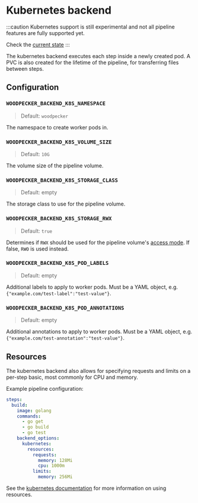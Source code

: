 # Kubernetes backend

:::caution
Kubernetes support is still experimental and not all pipeline features are fully supported yet.

Check the [current state](https://github.com/woodpecker-ci/woodpecker/issues/1513)
:::

The kubernetes backend executes each step inside a newly created pod. A PVC is also created for the lifetime of the pipeline, for transferring files between steps.

## Configuration

### `WOODPECKER_BACKEND_K8S_NAMESPACE`
> Default: `woodpecker`

The namespace to create worker pods in.

### `WOODPECKER_BACKEND_K8S_VOLUME_SIZE`
> Default: `10G`

The volume size of the pipeline volume.

### `WOODPECKER_BACKEND_K8S_STORAGE_CLASS`
> Default: empty

The storage class to use for the pipeline volume.

### `WOODPECKER_BACKEND_K8S_STORAGE_RWX`
> Default: `true`

Determines if `RWX` should be used for the pipeline volume's [access mode](https://kubernetes.io/docs/concepts/storage/persistent-volumes/#access-modes). If false, `RWO` is used instead.

### `WOODPECKER_BACKEND_K8S_POD_LABELS`
> Default: empty

Additional labels to apply to worker pods. Must be a YAML object, e.g. `{"example.com/test-label":"test-value"}`.

### `WOODPECKER_BACKEND_K8S_POD_ANNOTATIONS`
> Default: empty

Additional annotations to apply to worker pods. Must be a YAML object, e.g. `{"example.com/test-annotation":"test-value"}`.

## Resources

The kubernetes backend also allows for specifying requests and limits on a per-step basic, most commonly for CPU and memory.

Example pipeline configuration:
```yaml
steps:
  build:
    image: golang
    commands:
      - go get
      - go build
      - go test
    backend_options:
      kubernetes:
        resources:
          requests:
            memory: 128Mi
            cpu: 1000m
          limits:
            memory: 256Mi
```

See the [kubernetes documentation](https://kubernetes.io/docs/concepts/configuration/manage-resources-containers/) for more information on using resources.

